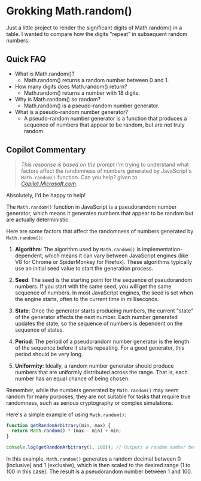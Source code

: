 # Grokking Math.random()

Just a little project to render the significant digits of Math.random() in a table. I wanted to compare how the digits "repeat" in subsequent random numbers.

## Quick FAQ

- What is Math.random()?
  - Math.random() returns a random number between 0 and 1.
- How many digits does Math.random() return?
  - Math.random() returns a number with 18 digits.
- Why is Math.random() so random?
  - Math.random() is a pseudo-random number generator.
- What is a pseudo-random number generator?
  - A pseudo-random number generator is a function that produces a sequence of numbers that appear to be random, but are not truly random.

## Copilot Commentary

> *This response is based on the prompt* I'm trying to understand what factors affect the randomness of numbers generated by JavaScript's `Math.random()` function. Can you help? *given to [Copilot.Microsoft.com](https://copilot.microsoft.com).*

Absolutely, I'd be happy to help!

The `Math.random()` function in JavaScript is a pseudorandom number generator, which means it generates numbers that appear to be random but are actually deterministic.

Here are some factors that affect the randomness of numbers generated by `Math.random()`:

1. **Algorithm**: The algorithm used by `Math.random()` is implementation-dependent, which means it can vary between JavaScript engines (like V8 for Chrome or SpiderMonkey for Firefox). These algorithms typically use an initial seed value to start the generation process.

2. **Seed**: The seed is the starting point for the sequence of pseudorandom numbers. If you start with the same seed, you will get the same sequence of numbers. In most JavaScript engines, the seed is set when the engine starts, often to the current time in milliseconds.

3. **State**: Once the generator starts producing numbers, the current "state" of the generator affects the next number. Each number generated updates the state, so the sequence of numbers is dependent on the sequence of states.

4. **Period**: The period of a pseudorandom number generator is the length of the sequence before it starts repeating. For a good generator, this period should be very long.

5. **Uniformity**: Ideally, a random number generator should produce numbers that are uniformly distributed across the range. That is, each number has an equal chance of being chosen.

Remember, while the numbers generated by `Math.random()` may seem random for many purposes, they are not suitable for tasks that require true randomness, such as serious cryptography or complex simulations.

Here's a simple example of using `Math.random()`:

```javascript
function getRandomArbitrary(min, max) {
  return Math.random() * (max - min) + min;
}

console.log(getRandomArbitrary(1, 100)); // Outputs a random number between 1 and 100
```

In this example, `Math.random()` generates a random decimal between 0 (inclusive) and 1 (exclusive), which is then scaled to the desired range (1 to 100 in this case). The result is a pseudorandom number between 1 and 100. 
